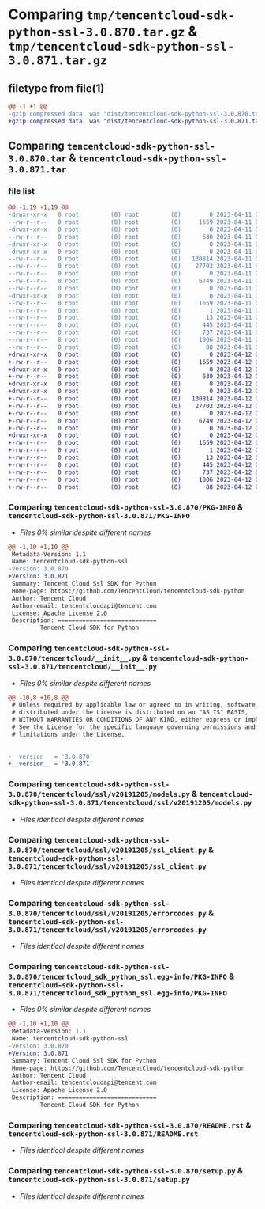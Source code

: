 # Comparing `tmp/tencentcloud-sdk-python-ssl-3.0.870.tar.gz` & `tmp/tencentcloud-sdk-python-ssl-3.0.871.tar.gz`

## filetype from file(1)

```diff
@@ -1 +1 @@
-gzip compressed data, was "dist/tencentcloud-sdk-python-ssl-3.0.870.tar", last modified: Tue Apr 11 03:52:43 2023, max compression
+gzip compressed data, was "dist/tencentcloud-sdk-python-ssl-3.0.871.tar", last modified: Wed Apr 12 00:40:17 2023, max compression
```

## Comparing `tencentcloud-sdk-python-ssl-3.0.870.tar` & `tencentcloud-sdk-python-ssl-3.0.871.tar`

### file list

```diff
@@ -1,19 +1,19 @@
-drwxr-xr-x   0 root         (0) root         (0)        0 2023-04-11 03:52:43.000000 tencentcloud-sdk-python-ssl-3.0.870/
--rw-r--r--   0 root         (0) root         (0)     1659 2023-04-11 03:52:43.000000 tencentcloud-sdk-python-ssl-3.0.870/PKG-INFO
-drwxr-xr-x   0 root         (0) root         (0)        0 2023-04-11 03:52:43.000000 tencentcloud-sdk-python-ssl-3.0.870/tencentcloud/
--rw-r--r--   0 root         (0) root         (0)      630 2023-04-11 03:52:43.000000 tencentcloud-sdk-python-ssl-3.0.870/tencentcloud/__init__.py
-drwxr-xr-x   0 root         (0) root         (0)        0 2023-04-11 03:52:43.000000 tencentcloud-sdk-python-ssl-3.0.870/tencentcloud/ssl/
-drwxr-xr-x   0 root         (0) root         (0)        0 2023-04-11 03:52:43.000000 tencentcloud-sdk-python-ssl-3.0.870/tencentcloud/ssl/v20191205/
--rw-r--r--   0 root         (0) root         (0)   130814 2023-04-11 03:52:43.000000 tencentcloud-sdk-python-ssl-3.0.870/tencentcloud/ssl/v20191205/models.py
--rw-r--r--   0 root         (0) root         (0)    27702 2023-04-11 03:52:43.000000 tencentcloud-sdk-python-ssl-3.0.870/tencentcloud/ssl/v20191205/ssl_client.py
--rw-r--r--   0 root         (0) root         (0)        0 2023-04-11 03:52:43.000000 tencentcloud-sdk-python-ssl-3.0.870/tencentcloud/ssl/v20191205/__init__.py
--rw-r--r--   0 root         (0) root         (0)     6749 2023-04-11 03:52:43.000000 tencentcloud-sdk-python-ssl-3.0.870/tencentcloud/ssl/v20191205/errorcodes.py
--rw-r--r--   0 root         (0) root         (0)        0 2023-04-11 03:52:43.000000 tencentcloud-sdk-python-ssl-3.0.870/tencentcloud/ssl/__init__.py
-drwxr-xr-x   0 root         (0) root         (0)        0 2023-04-11 03:52:43.000000 tencentcloud-sdk-python-ssl-3.0.870/tencentcloud_sdk_python_ssl.egg-info/
--rw-r--r--   0 root         (0) root         (0)     1659 2023-04-11 03:52:43.000000 tencentcloud-sdk-python-ssl-3.0.870/tencentcloud_sdk_python_ssl.egg-info/PKG-INFO
--rw-r--r--   0 root         (0) root         (0)        1 2023-04-11 03:52:43.000000 tencentcloud-sdk-python-ssl-3.0.870/tencentcloud_sdk_python_ssl.egg-info/dependency_links.txt
--rw-r--r--   0 root         (0) root         (0)       13 2023-04-11 03:52:43.000000 tencentcloud-sdk-python-ssl-3.0.870/tencentcloud_sdk_python_ssl.egg-info/top_level.txt
--rw-r--r--   0 root         (0) root         (0)      445 2023-04-11 03:52:43.000000 tencentcloud-sdk-python-ssl-3.0.870/tencentcloud_sdk_python_ssl.egg-info/SOURCES.txt
--rw-r--r--   0 root         (0) root         (0)      737 2023-04-11 03:52:43.000000 tencentcloud-sdk-python-ssl-3.0.870/README.rst
--rw-r--r--   0 root         (0) root         (0)     1006 2023-04-11 03:52:43.000000 tencentcloud-sdk-python-ssl-3.0.870/setup.py
--rw-r--r--   0 root         (0) root         (0)       88 2023-04-11 03:52:43.000000 tencentcloud-sdk-python-ssl-3.0.870/setup.cfg
+drwxr-xr-x   0 root         (0) root         (0)        0 2023-04-12 00:40:17.000000 tencentcloud-sdk-python-ssl-3.0.871/
+-rw-r--r--   0 root         (0) root         (0)     1659 2023-04-12 00:40:17.000000 tencentcloud-sdk-python-ssl-3.0.871/PKG-INFO
+drwxr-xr-x   0 root         (0) root         (0)        0 2023-04-12 00:40:17.000000 tencentcloud-sdk-python-ssl-3.0.871/tencentcloud/
+-rw-r--r--   0 root         (0) root         (0)      630 2023-04-12 00:40:17.000000 tencentcloud-sdk-python-ssl-3.0.871/tencentcloud/__init__.py
+drwxr-xr-x   0 root         (0) root         (0)        0 2023-04-12 00:40:17.000000 tencentcloud-sdk-python-ssl-3.0.871/tencentcloud/ssl/
+drwxr-xr-x   0 root         (0) root         (0)        0 2023-04-12 00:40:17.000000 tencentcloud-sdk-python-ssl-3.0.871/tencentcloud/ssl/v20191205/
+-rw-r--r--   0 root         (0) root         (0)   130814 2023-04-12 00:40:17.000000 tencentcloud-sdk-python-ssl-3.0.871/tencentcloud/ssl/v20191205/models.py
+-rw-r--r--   0 root         (0) root         (0)    27702 2023-04-12 00:40:17.000000 tencentcloud-sdk-python-ssl-3.0.871/tencentcloud/ssl/v20191205/ssl_client.py
+-rw-r--r--   0 root         (0) root         (0)        0 2023-04-12 00:40:17.000000 tencentcloud-sdk-python-ssl-3.0.871/tencentcloud/ssl/v20191205/__init__.py
+-rw-r--r--   0 root         (0) root         (0)     6749 2023-04-12 00:40:17.000000 tencentcloud-sdk-python-ssl-3.0.871/tencentcloud/ssl/v20191205/errorcodes.py
+-rw-r--r--   0 root         (0) root         (0)        0 2023-04-12 00:40:17.000000 tencentcloud-sdk-python-ssl-3.0.871/tencentcloud/ssl/__init__.py
+drwxr-xr-x   0 root         (0) root         (0)        0 2023-04-12 00:40:17.000000 tencentcloud-sdk-python-ssl-3.0.871/tencentcloud_sdk_python_ssl.egg-info/
+-rw-r--r--   0 root         (0) root         (0)     1659 2023-04-12 00:40:17.000000 tencentcloud-sdk-python-ssl-3.0.871/tencentcloud_sdk_python_ssl.egg-info/PKG-INFO
+-rw-r--r--   0 root         (0) root         (0)        1 2023-04-12 00:40:17.000000 tencentcloud-sdk-python-ssl-3.0.871/tencentcloud_sdk_python_ssl.egg-info/dependency_links.txt
+-rw-r--r--   0 root         (0) root         (0)       13 2023-04-12 00:40:17.000000 tencentcloud-sdk-python-ssl-3.0.871/tencentcloud_sdk_python_ssl.egg-info/top_level.txt
+-rw-r--r--   0 root         (0) root         (0)      445 2023-04-12 00:40:17.000000 tencentcloud-sdk-python-ssl-3.0.871/tencentcloud_sdk_python_ssl.egg-info/SOURCES.txt
+-rw-r--r--   0 root         (0) root         (0)      737 2023-04-12 00:40:17.000000 tencentcloud-sdk-python-ssl-3.0.871/README.rst
+-rw-r--r--   0 root         (0) root         (0)     1006 2023-04-12 00:40:17.000000 tencentcloud-sdk-python-ssl-3.0.871/setup.py
+-rw-r--r--   0 root         (0) root         (0)       88 2023-04-12 00:40:17.000000 tencentcloud-sdk-python-ssl-3.0.871/setup.cfg
```

### Comparing `tencentcloud-sdk-python-ssl-3.0.870/PKG-INFO` & `tencentcloud-sdk-python-ssl-3.0.871/PKG-INFO`

 * *Files 0% similar despite different names*

```diff
@@ -1,10 +1,10 @@
 Metadata-Version: 1.1
 Name: tencentcloud-sdk-python-ssl
-Version: 3.0.870
+Version: 3.0.871
 Summary: Tencent Cloud Ssl SDK for Python
 Home-page: https://github.com/TencentCloud/tencentcloud-sdk-python
 Author: Tencent Cloud
 Author-email: tencentcloudapi@tencent.com
 License: Apache License 2.0
 Description: ============================
         Tencent Cloud SDK for Python
```

### Comparing `tencentcloud-sdk-python-ssl-3.0.870/tencentcloud/__init__.py` & `tencentcloud-sdk-python-ssl-3.0.871/tencentcloud/__init__.py`

 * *Files 0% similar despite different names*

```diff
@@ -10,8 +10,8 @@
 # Unless required by applicable law or agreed to in writing, software
 # distributed under the License is distributed on an "AS IS" BASIS,
 # WITHOUT WARRANTIES OR CONDITIONS OF ANY KIND, either express or implied.
 # See the License for the specific language governing permissions and
 # limitations under the License.
 
 
-__version__ = '3.0.870'
+__version__ = '3.0.871'
```

### Comparing `tencentcloud-sdk-python-ssl-3.0.870/tencentcloud/ssl/v20191205/models.py` & `tencentcloud-sdk-python-ssl-3.0.871/tencentcloud/ssl/v20191205/models.py`

 * *Files identical despite different names*

### Comparing `tencentcloud-sdk-python-ssl-3.0.870/tencentcloud/ssl/v20191205/ssl_client.py` & `tencentcloud-sdk-python-ssl-3.0.871/tencentcloud/ssl/v20191205/ssl_client.py`

 * *Files identical despite different names*

### Comparing `tencentcloud-sdk-python-ssl-3.0.870/tencentcloud/ssl/v20191205/errorcodes.py` & `tencentcloud-sdk-python-ssl-3.0.871/tencentcloud/ssl/v20191205/errorcodes.py`

 * *Files identical despite different names*

### Comparing `tencentcloud-sdk-python-ssl-3.0.870/tencentcloud_sdk_python_ssl.egg-info/PKG-INFO` & `tencentcloud-sdk-python-ssl-3.0.871/tencentcloud_sdk_python_ssl.egg-info/PKG-INFO`

 * *Files 0% similar despite different names*

```diff
@@ -1,10 +1,10 @@
 Metadata-Version: 1.1
 Name: tencentcloud-sdk-python-ssl
-Version: 3.0.870
+Version: 3.0.871
 Summary: Tencent Cloud Ssl SDK for Python
 Home-page: https://github.com/TencentCloud/tencentcloud-sdk-python
 Author: Tencent Cloud
 Author-email: tencentcloudapi@tencent.com
 License: Apache License 2.0
 Description: ============================
         Tencent Cloud SDK for Python
```

### Comparing `tencentcloud-sdk-python-ssl-3.0.870/README.rst` & `tencentcloud-sdk-python-ssl-3.0.871/README.rst`

 * *Files identical despite different names*

### Comparing `tencentcloud-sdk-python-ssl-3.0.870/setup.py` & `tencentcloud-sdk-python-ssl-3.0.871/setup.py`

 * *Files identical despite different names*

